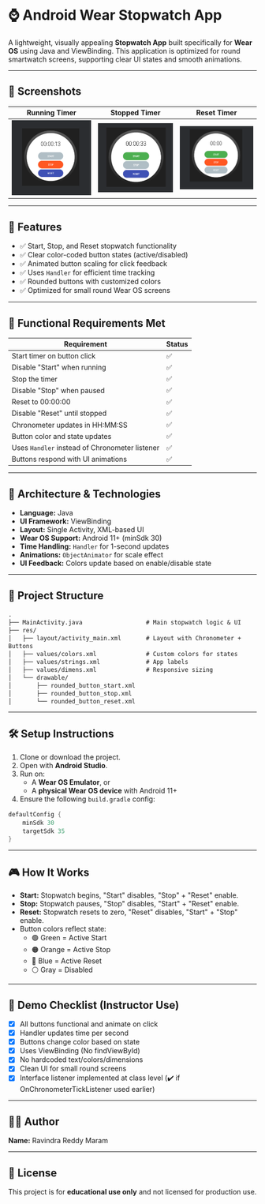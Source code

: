 # ⌚ Android Wear Stopwatch App

A lightweight, visually appealing **Stopwatch App** built specifically for **Wear OS** using Java and ViewBinding. This application is optimized for round smartwatch screens, supporting clear UI states and smooth animations.

---

## 📸 Screenshots

| Running Timer               | Stopped Timer               | Reset Timer               |
|-----------------------------|-----------------------------|---------------------------|
| ![Running](assets/img2.png) | ![Stopped](assets/img3.png) | ![Reset](assets/img5.png) |

---

## 🚀 Features

- ✅ Start, Stop, and Reset stopwatch functionality
- ✅ Clear color-coded button states (active/disabled)
- ✅ Animated button scaling for click feedback
- ✅ Uses `Handler` for efficient time tracking
- ✅ Rounded buttons with customized colors
- ✅ Optimized for small round Wear OS screens

---

## 🎯 Functional Requirements Met

| Requirement | Status |
|------------|--------|
| Start timer on button click | ✅ |
| Disable "Start" when running | ✅ |
| Stop the timer | ✅ |
| Disable "Stop" when paused | ✅ |
| Reset to 00:00:00 | ✅ |
| Disable "Reset" until stopped | ✅ |
| Chronometer updates in HH:MM:SS | ✅ |
| Button color and state updates | ✅ |
| Uses `Handler` instead of Chronometer listener | ✅ |
| Buttons respond with UI animations | ✅ |

---

## 🧠 Architecture & Technologies

- **Language:** Java
- **UI Framework:** ViewBinding
- **Layout:** Single Activity, XML-based UI
- **Wear OS Support:** Android 11+ (minSdk 30)
- **Time Handling:** `Handler` for 1-second updates
- **Animations:** `ObjectAnimator` for scale effect
- **UI Feedback:** Colors update based on enable/disable state

---

## 📂 Project Structure

```
.
├── MainActivity.java                  # Main stopwatch logic & UI
├── res/
│   ├── layout/activity_main.xml       # Layout with Chronometer + Buttons
│   ├── values/colors.xml              # Custom colors for states
│   ├── values/strings.xml             # App labels
│   ├── values/dimens.xml              # Responsive sizing
│   └── drawable/
│       ├── rounded_button_start.xml
│       ├── rounded_button_stop.xml
│       └── rounded_button_reset.xml
```

---

## 🛠️ Setup Instructions

1. Clone or download the project.
2. Open with **Android Studio**.
3. Run on:
    - A **Wear OS Emulator**, or
    - A **physical Wear OS device** with Android 11+
4. Ensure the following `build.gradle` config:
```groovy
defaultConfig {
    minSdk 30
    targetSdk 35
}
```

---

## 🎮 How It Works

- **Start:** Stopwatch begins, "Start" disables, "Stop" + "Reset" enable.
- **Stop:** Stopwatch pauses, "Stop" disables, "Start" + "Reset" enable.
- **Reset:** Stopwatch resets to zero, "Reset" disables, "Start" + "Stop" enable.
- Button colors reflect state:
    - 🟢 Green = Active Start
    - 🟠 Orange = Active Stop
    - 🔵 Blue = Active Reset
    - ⚪ Gray = Disabled

---

## 🧪 Demo Checklist (Instructor Use)

- [x] All buttons functional and animate on click
- [x] Handler updates time per second
- [x] Buttons change color based on state
- [x] Uses ViewBinding (No findViewById)
- [x] No hardcoded text/colors/dimensions
- [x] Clean UI for small round screens
- [x] Interface listener implemented at class level (✔️ if OnChronometerTickListener used earlier)

---

## 🙋‍♂️ Author

**Name:** Ravindra Reddy Maram


---

## 📄 License

This project is for **educational use only** and not licensed for production use.

